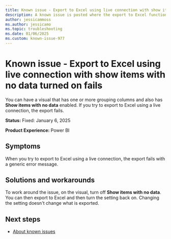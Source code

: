 ```yaml
---
title: Known issue - Export to Excel using live connection with show items with no data turned on fails
description: A known issue is posted where the export to Excel functionality using live connection with show items with no data turned on fails.
author: jessicammoss
ms.author: jessicamo
ms.topic: troubleshooting  
ms.date: 01/06/2025
ms.custom: known-issue-977
---
```


# Known issue - Export to Excel using live connection with show items with no data turned on fails

You can have a visual that has one or more grouping columns and also has **Show items with no data** enabled. If you try to export to Excel using a live connection, the export fails.

**Status:** Fixed: January 6, 2025

**Product Experience:** Power BI

## Symptoms

When you try to export to Excel using a live connection, the export fails with a generic error message.

## Solutions and workarounds

To work around the issue, on the visual, turn off **Show items with no data**. You can then export to Excel and then turn the setting back on. Changing the setting doesn't change what is exported.

## Next steps

- [About known issues](https://support.fabric.microsoft.com/known-issues)
